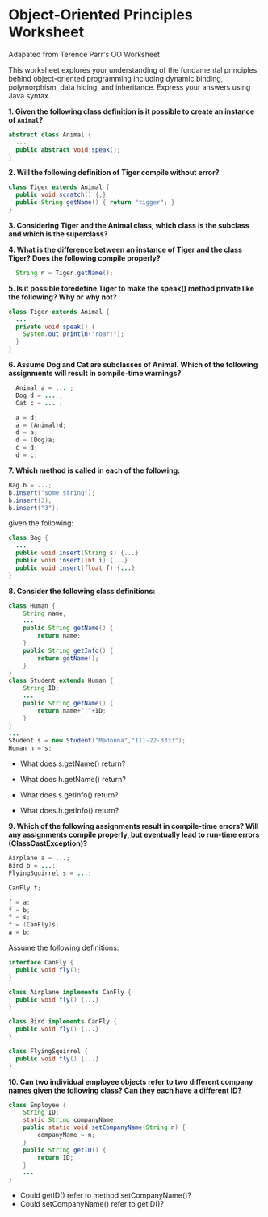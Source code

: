Object-Oriented Principles Worksheet
====
Adapated from Terence Parr's OO Worksheet

This worksheet explores your understanding of the fundamental principles behind object-oriented programming including dynamic binding, polymorphism, data hiding, and inheritance. Express your answers using Java syntax.

**1. Given the following class definition is it possible to create an instance of `Animal`?**

```java
abstract class Animal {
  ...
  public abstract void speak();
}
```

**2. Will the following definition of Tiger compile without error?**

```java
class Tiger extends Animal {
  public void scratch() {;}
  public String getName() { return "tigger"; }
}
```

**3. Considering Tiger and the Animal class, which class is the subclass and which is the superclass?**

**4. What is the difference between an instance of Tiger and the class Tiger? Does the following compile properly?**

```java
  String n = Tiger.getName();
```

**5. Is it possible toredefine Tiger to make the speak() method private like the following? Why or why not?**

```java
class Tiger extends Animal {
  ...
  private void speak() {
    System.out.println("roar!");
  }
}
```

**6. Assume Dog and Cat are subclasses of Animal. Which of the following assignments will result in compile-time warnings?**

```java
  Animal a = ... ;
  Dog d = ... ;
  Cat c = ... ;

  a = d;
  a = (Animal)d;
  d = a;
  d = (Dog)a;
  c = d;
  d = c;
```

**7. Which method is called in each of the following:**

```java
Bag b = ...;
b.insert("some string");
b.insert(3);
b.insert("3");
```

given the following:

```java
class Bag {
  ...
  public void insert(String s) {...}
  public void insert(int i) {...}
  public void insert(float f) {...}
}
```

**8. Consider the following class definitions:**

```java
class Human {
	String name;
	...
	public String getName() {
		return name;
	}
	public String getInfo() {
		return getName();
	}
}
class Student extends Human {
	String ID;
	...
	public String getName() {
		return name+":"+ID;
	}
}
...
Student s = new Student("Madonna","111-22-3333");
Human h = s;
```

 * What does s.getName() return?

 * What does h.getName() return?

 * What does s.getInfo() return?

 * What does h.getInfo() return?

**9. Which of the following assignments result in compile-time errors? Will any assignments compile properly, but eventually lead to run-time errors (ClassCastException)?**

```java
Airplane a = ...;
Bird b = ...;
FlyingSquirrel s = ...;

CanFly f;

f = a;
f = b;
f = s;
f = (CanFly)s;
a = b;
```

Assume the following definitions:

```java
interface CanFly {
  public void fly();
}

class Airplane implements CanFly {
  public void fly() {...}
}

class Bird implements CanFly {
  public void fly() {...}
}

class FlyingSquirrel {
  public void fly() {...}
}
```


**10. Can two individual employee objects refer to two different company names given the following class? Can they each have a different ID?**

```java
class Employee {
    String ID;
    static String companyName;
    public static void setCompanyName(String n) {
        companyName = n;
    }
    public String getID() {
        return ID;
    }
    ...
}
```

 * Could getID() refer to method setCompanyName()?
 * Could setCompanyName() refer to getID()? 